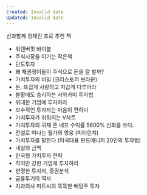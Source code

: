 ```yaml
---
Created: Invalid date
Updated: Invalid date
---
```

신과함께 정채진 프로 추천 책

- 워렌버핏 바이블
- 주식시장을 이기는 작은책
- 단도투자
- 왜 채권쟁이들이 주식으로 돈을 잘 벌까?
- 가치투자의 비밀 (크리스토퍼 브라운)
- 돈, 뜨겁게 사랑하고 차갑게 다루어라
- 불황에도 승리하는 사와카미 투자법
- 위대한 기업에 투자하라
- 보수적인 투자자는 마음이 편하다
- 가치투자가 쉬워지는 V차트
- 가치투자의 귀재 존 네프 수익률 5600% 신화를 쓰다.
- 전설로 떠나는 월가의 영웅 (피터린치)
- 가치투자를 말한다 (미국대표 펀드매니저 20인의 투자법)
- 내일의 금맥
- 한국형 가치투자 전략
- 작지만 강한 기업에 투자하라
- 현명한 투자자, 증권분석
- 금융투기의 역사
- 치과의사 피트씨의 똑똑한 배당주 투자
